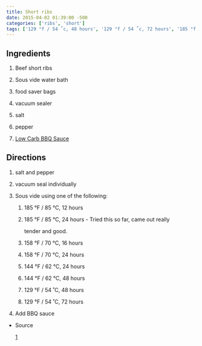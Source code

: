 ```yaml
---
title: Short ribs
date: 2015-04-02 01:39:00 -500
categories: ['ribs', 'short']
tags: ['129 °f / 54 ˚c, 48 hours', '129 °f / 54 ˚c, 72 hours', '185 °f / 85 °c, 12 hours', '144 °f / 62 °c, 48 hours', 'pepper', 'beef short ribs', '185 °f / 85 °c, 24 hours - tried this so far, came out really tender and good.', '158 °f / 70 °c, 16 hours', 'short ribs', 'salt', 'vacuum sealer', 'sous vide using one of the following:', 'vacuum seal individually', 'low carb bbq sauce', '144 °f / 62 °c, 24 hours', 'sous vide water bath', 'salt and pepper', 'food saver bags', 'add bbq sauce', '158 °f / 70 °c, 24 hours']
---
```


## Ingredients

1.  Beef short ribs
2.  Sous vide water bath
3.  food saver bags
4.  vacuum sealer
5.  salt
6.  pepper
7.  [Low Carb BBQ Sauce](Low_Carb_BBQ_Sauce "wikilink")

## Directions

1.  salt and pepper
2.  vacuum seal individually
3.  Sous vide using one of the following:
    1.  185 °F / 85 °C, 12 hours
    2.  185 °F / 85 °C, 24 hours - Tried this so far, came out really
        tender and good.
    3.  158 °F / 70 °C, 16 hours
    4.  158 °F / 70 °C, 24 hours
    5.  144 °F / 62 °C, 24 hours
    6.  144 °F / 62 °C, 48 hours
    7.  129 °F / 54 ˚C, 48 hours
    8.  129 °F / 54 ˚C, 72 hours
4.  Add BBQ sauce

-   Source
    [1](http://www.chefsteps.com/activities/short-ribs-time-and-temp)
